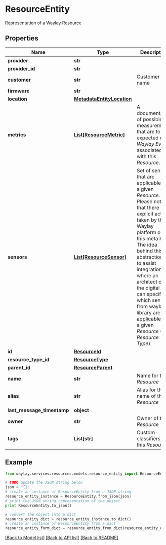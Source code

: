 # ResourceEntity

Representation of a Waylay Resource

## Properties

Name | Type | Description | Notes
------------ | ------------- | ------------- | -------------
**provider** | **str** |  | [optional] 
**provider_id** | **str** |  | [optional] 
**customer** | **str** | Customer name | [optional] 
**firmware** | **str** |  | [optional] 
**location** | [**MetadataEntityLocation**](MetadataEntityLocation.md) |  | [optional] 
**metrics** | [**List[ResourceMetric]**](ResourceMetric.md) | A documentation of possible measurements that are to be expected on _Waylay Events_ associated with this _Resource_. | [optional] 
**sensors** | [**List[ResourceSensor]**](ResourceSensor.md) | Set of sensors that are applicable for a given _Resource_. Please note that there is no explicit action taken by the Waylay platform on this meta key. The idea behind this abstraction is to assist integrations where an architect of the digital twin can specify which sensors from waylay library are applicable for a given _Resource_ (or _Resource Type_). | [optional] 
**id** | [**ResourceId**](ResourceId.md) |  | [optional] 
**resource_type_id** | [**ResourceType**](ResourceType.md) |  | [optional] 
**parent_id** | [**ResourceParent**](ResourceParent.md) |  | [optional] 
**name** | **str** | Name for the _Resource_ | [optional] 
**alias** | **str** | Alias for the name of the _Resource_ | [optional] 
**last_message_timestamp** | **object** |  | [optional] 
**owner** | **str** | Owner of the _Resource_ | [optional] 
**tags** | **List[str]** | Custom classifiers for this _Resource_. | [optional] 

## Example

```python
from waylay.services.resources.models.resource_entity import ResourceEntity

# TODO update the JSON string below
json = "{}"
# create an instance of ResourceEntity from a JSON string
resource_entity_instance = ResourceEntity.from_json(json)
# print the JSON string representation of the object
print ResourceEntity.to_json()

# convert the object into a dict
resource_entity_dict = resource_entity_instance.to_dict()
# create an instance of ResourceEntity from a dict
resource_entity_form_dict = resource_entity.from_dict(resource_entity_dict)
```
[[Back to Model list]](../README.md#documentation-for-models) [[Back to API list]](../README.md#documentation-for-api-endpoints) [[Back to README]](../README.md)


